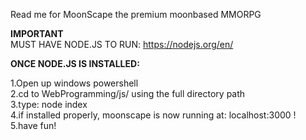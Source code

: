 Read me for MoonScape the premium moonbased MMORPG

**IMPORTANT**\
MUST HAVE NODE.JS TO RUN: https://nodejs.org/en/

**ONCE NODE.JS IS INSTALLED:**

1.Open up windows powershell \
2.cd to WebProgramming/js/ using the full directory path \
3.type: node index\
4.if installed properly, moonscape is now running at: localhost:3000 !\
5.have fun!
